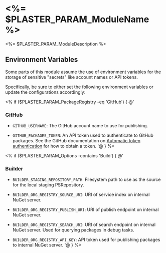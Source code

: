 # <%= $PLASTER_PARAM_ModuleName %>

<%= $PLASTER_PARAM_ModuleDescription %>


## Environment Variables

Some parts of this module assume the use of environment variables for the storage of sensitive
"secrets" like account names or API tokens.

Specifically, be sure to either set the following environment variables or update the
configurations accordingly:

<%
  if ($PLASTER_PARAM_PackageRegistry -eq 'GitHub') {
    @'
### GitHub

- `GITHUB_USERNAME`: The GitHub account name to use for publishing.

- `GITHUB_PACKAGES_TOKEN`: An API token used to authenticate to GitHub packages. See the GitHub documentation on [Automatic token authentication](https://docs.github.com/en/actions/security-guides/automatic-token-authentication) for how to obtain a token.
'@
  }
%>

<%
  if ($PLASTER_PARAM_Options -contains 'Build') {
    @'
### Builder

- `BUILDER_STAGING_REPOSITORY_PATH`: Filesystem path to use as the source for the local staging PSRepository.

- `BUILDER_ORG_REGISTRY_SOURCE_URI`: URI of service index on internal NuGet server.

- `BUILDER_ORG_REGISTRY_PUBLISH_URI`: URI of publish endpoint on internal NuGet server.

- `BUILDER_ORG_REGISTRY_SEARCH_URI`: URI of search endpoint on internal NuGet server. Used for querying packages in debug tasks.

- `BUILDER_ORG_REGISTRY_API_KEY`: API token used for publishing packages to internal NuGet server.
'@
  }
%>

